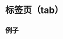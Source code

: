 # 标签页（tab）

## 例子

<vuep  template="#tab-example"></vuep>

<script v-pre type="text/x-template" id="tab-example">
<template>
  <vue-fa-form :form-items="formItems"
               :get-form-data="getFormData"
               @submit="submit" />
</template>

<script>
export default {
  data() {
    return {
      formItems: [
        {
          key: 'nums',
          type: 'tab',
          activeName: 'base',
          items: [
            {
              type: 'multiple',
              title: '基本',
              key: 'base',
              items: [
                {
                  key: 'nickname',
                  label: '昵称',
                  type: 'text',
                  rules: [
                    {
                      required: true,
                      trigger: 'blur',
                      message: '必填'
                    }
                  ]
                },
                {
                  key: 'phone',
                  label: '电话',
                  type: 'text',
                  rules: [
                    {
                      required: true,
                      trigger: 'blur',
                      message: '必填'
                    }
                  ]
                },
                {
                  key: 'age',
                  label: '年龄',
                  type: 'text',
                  rules: [
                    {
                      required: true,
                      trigger: 'blur',
                      message: '必填'
                    }
                  ]
                },
                {
                  key: 'email',
                  label: '邮箱',
                  type: 'text',
                  rules: [
                    {
                      required: true,
                      trigger: 'blur',
                      message: '必填'
                    }
                  ]
                }
              ]
            },
            {
              type: 'multiple',
              title: '其他',
              key: 'other',
              items: [
                {
                  key: 'text1',
                  label: '文本1',
                  type: 'text',
                  rules: [
                    {
                      required: true,
                      trigger: 'blur',
                      message: '必填'
                    }
                  ]
                },
                {
                  key: 'text2',
                  label: '文本2',
                  type: 'text',
                  rules: [
                    {
                      required: true,
                      trigger: 'blur',
                      message: '必填'
                    }
                  ]
                },
                {
                  key: 'text3',
                  label: '文本3',
                  type: 'text',
                  rules: [
                    {
                      required: true,
                      trigger: 'blur',
                      message: '必填'
                    }
                  ]
                },
                {
                  key: 'text4',
                  label: '文本4',
                  type: 'text',
                  rules: [
                    {
                      required: true,
                      trigger: 'blur',
                      message: '必填'
                    }
                  ]
                }
              ]
            }
          ]
        }
      ],
      getFormData: () => ({
        nickname: '',
        phone: '',
        age: '',
        email: '',
        text1: '',
        text2: '',
        text3: '',
        text4: ''
      })
    }
  },
  methods: {
    submit(data) {
      console.log(data)
    }
  }
}
</script>

</script>




